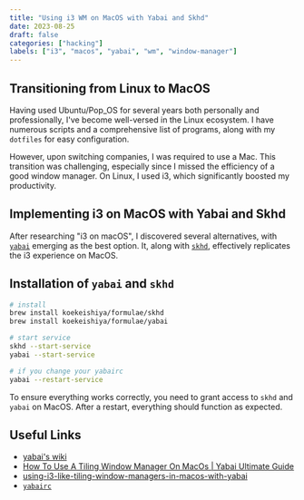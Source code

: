 ```yaml
---
title: "Using i3 WM on MacOS with Yabai and Skhd"
date: 2023-08-25
draft: false
categories: ["hacking"]
labels: ["i3", "macos", "yabai", "wm", "window-manager"]
---
```


## Transitioning from Linux to MacOS

Having used Ubuntu/Pop_OS for several years both personally and professionally,
I've become well-versed in the Linux ecosystem. I have numerous scripts and a
comprehensive list of programs, along with my `dotfiles` for easy
configuration.

However, upon switching companies, I was required to use a Mac. This transition
was challenging, especially since I missed the efficiency of a good window
manager. On Linux, I used i3, which significantly boosted my productivity.

## Implementing i3 on MacOS with Yabai and Skhd

After researching "i3 on macOS", I discovered several alternatives, with
[`yabai`][yabai] emerging as the best option. It, along with [`skhd`][skhd],
effectively replicates the i3 experience on MacOS.

## Installation of `yabai` and `skhd`

```bash
# install
brew install koekeishiya/formulae/skhd
brew install koekeishiya/formulae/yabai

# start service
skhd --start-service
yabai --start-service

# if you change your yabairc
yabai --restart-service
```

To ensure everything works correctly, you need to grant access to `skhd` and
`yabai` on MacOS. After a restart, everything should function as expected.


## Useful Links

- [yabai's wiki][wiki]
- [How To Use A Tiling Window Manager On MacOs | Yabai Ultimate Guide][yt]
- [using-i3-like-tiling-window-managers-in-macos-with-yabai][medium]
- [`yabairc`][yabairc]


<!-- Links -->

[yt]:https://www.youtube.com/watch?v=k94qImbFKWE
[skhd]: https://github.com/koekeishiya/skhd
[yabai]: https://github.com/koekeishiya/yabai
[wiki]: https://github.com/koekeishiya/yabai/wiki
[yabairc]: https://github.com/mmngreco/dotfiles/blob/master/macos/home/.config/yabai/yabairc
[medium]: https://anuj-chandra.medium.com/using-i3-like-tiling-window-managers-in-macos-with-yabai-ebf0e002b992
